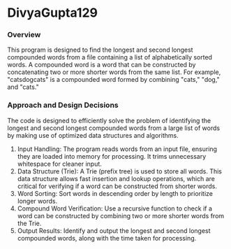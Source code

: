 # DivyaGupta129
### Overview
This program is designed to find the longest and second longest compounded words from a file containing a list of alphabetically sorted words. A compounded word is a word that can be constructed by concatenating two or more shorter words from the same list. For example, "catsdogcats" is a compounded word formed by combining "cats," "dog," and "cats."

### Approach and Design Decisions
The code is designed to efficiently solve the problem of identifying the longest and second longest compounded words from a large list of words by making use of optimized data structures and algorithms.

1. Input Handling:
   The program reads words from an input file, ensuring they are loaded into memory for processing. It trims unnecessary whitespace for cleaner input.
2. Data Structure (Trie):
   A Trie (prefix tree) is used to store all words. This data structure allows fast insertion and lookup operations, which are critical for verifying if a word can be constructed from shorter words.
3. Word Sorting:
   Sort words in descending order by length to prioritize longer words.
4. Compound Word Verification:
   Use a recursive function to check if a word can be constructed by combining two or more shorter words from the Trie.
5. Output Results:
   Identify and output the longest and second longest compounded words, along with the time taken for processing.
